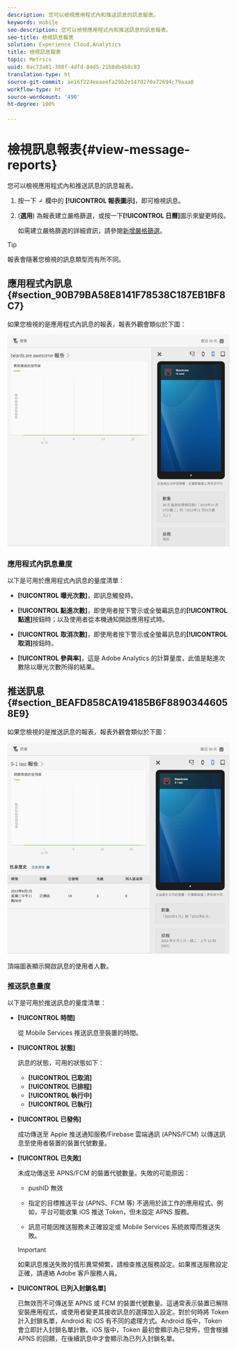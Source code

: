 ```yaml
---
description: 您可以檢視應用程式內和推送訊息的訊息報表。
keywords: mobile
seo-description: 您可以檢視應用程式內和推送訊息的訊息報表。
seo-title: 檢視訊息報表
solution: Experience Cloud,Analytics
title: 檢視訊息報表
topic: Metrics
uuid: 0ac73a81-388f-4dfd-84d5-21b8db4b8c83
translation-type: ht
source-git-commit: ae16f224eeaeefa29b2e1479270a72694c79aaa0
workflow-type: ht
source-wordcount: '490'
ht-degree: 100%

---
```



# 檢視訊息報表{#view-message-reports}

您可以檢視應用程式內和推送訊息的訊息報表。

1. 按一下![報表](assets/icon_report.png)欄中的 **[!UICONTROL 報表圖示]**，即可檢視訊息。
1. (**選用**) 為報表建立嚴格篩選，或按一下&#x200B;**[!UICONTROL 日曆]**&#x200B;圖示來變更時段。

   如需建立嚴格篩選的詳細資訊，請參閱[新增嚴格篩選](/help/using/usage/reports-customize/t-sticky-filter.md)。

>[!TIP]
>
>報表會隨著您檢視的訊息類型而有所不同。

## 應用程式內訊息 {#section_90B79BA58E8141F78538C187EB1BF8C7}

如果您檢視的是應用程式內訊息的報表，報表外觀會類似於下圖：

![報表訊息](assets/report_message.png)

### 應用程式內訊息量度

以下是可用於應用程式內訊息的量度清單：

* **[!UICONTROL 曝光次數]**，即訊息觸發時。

* **[!UICONTROL 點進次數]**，即使用者按下警示或全螢幕訊息的&#x200B;**[!UICONTROL 點進]**&#x200B;按鈕時；以及使用者從本機通知開啟應用程式時。

* **[!UICONTROL 取消次數]**，即使用者按下警示或全螢幕訊息的&#x200B;**[!UICONTROL 取消]**&#x200B;按鈕時。

* **[!UICONTROL 參與率]**，這是 Adobe Analytics 的計算量度，此值是點進次數除以曝光次數所得的結果。

## 推送訊息 {#section_BEAFD858CA194185B6F88903446058E9}

如果您檢視的是推送訊息的報表，報表外觀會類似於下圖：

![推送訊息](assets/report_message_push.png)

頂端圖表顯示開啟訊息的使用者人數。

### 推送訊息量度

以下是可用於推送訊息的量度清單：

* **[!UICONTROL 時間]**

   從 Mobile Services 推送訊息至裝置的時間。

* **[!UICONTROL 狀態]**

   訊息的狀態，可用的狀態如下：

   * **[!UICONTROL 已取消]**
   * **[!UICONTROL 已排程]**
   * **[!UICONTROL 執行中]**
   * **[!UICONTROL 已執行]**

* **[!UICONTROL 已發佈]**

   成功傳送至 Apple 推送通知服務/Firebase 雲端通訊 (APNS/FCM) 以傳送訊息至使用者裝置的裝置代號數量。

* **[!UICONTROL 已失敗]**

   未成功傳送至 APNS/FCM 的裝置代號數量。失敗的可能原因：

   * pushID 無效

   * 指定的目標推送平台 (APNS、FCM 等) 不適用於該工作的應用程式。例如，平台可能收集 iOS 推送 Token，但未設定 APNS 服務。

   * 訊息可能因推送服務未正確設定或 Mobile Services 系統故障而推送失敗。
   >[!IMPORTANT]
   >
   >如果訊息推送失敗的情形異常頻繁，請檢查推送服務設定。如果推送服務設定正確，請連絡 Adobe 客戶服務人員。

* **[!UICONTROL 已列入封鎖名單]**

   已無效而不可傳送至 APNS 或 FCM 的裝置代號數量。這通常表示裝置已解除安裝應用程式，或使用者變更其接收訊息的選擇加入設定。對於何時將 Token 計入封鎖名單，Android 和 iOS 有不同的處理方式。Android 版中，Token 會立即計入封鎖名單計數。iOS 版中，Token 最初會顯示為已發佈，但會根據 APNS 的回饋，在後續訊息中才會顯示為已列入封鎖名單。
